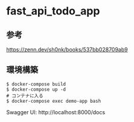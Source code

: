 # fast_api_todo_app

## 参考

https://zenn.dev/sh0nk/books/537bb028709ab9

## 環境構築

```shell
$ docker-compose build
$ docker-compose up -d
# コンテナに入る
$ docker-compose exec demo-app bash
```

Swagger UI: http://localhost:8000/docs

